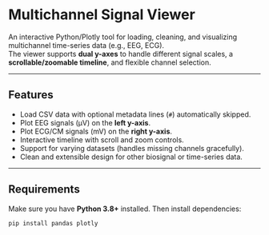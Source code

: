 # Multichannel Signal Viewer

An interactive Python/Plotly tool for loading, cleaning, and visualizing multichannel time-series data (e.g., EEG, ECG).  
The viewer supports **dual y-axes** to handle different signal scales, a **scrollable/zoomable timeline**, and flexible channel selection.  

---

## Features
- Load CSV data with optional metadata lines (`#`) automatically skipped.
- Plot EEG signals (µV) on the **left y-axis**.
- Plot ECG/CM signals (mV) on the **right y-axis**.
- Interactive timeline with scroll and zoom controls.
- Support for varying datasets (handles missing channels gracefully).
- Clean and extensible design for other biosignal or time-series data.  

---

## Requirements
Make sure you have **Python 3.8+** installed. Then install dependencies:

```bash
pip install pandas plotly
